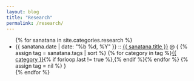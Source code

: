 ```yaml
---
layout: blog
title: "Research"
permalink: /research/
---
```


<ul class="posts">
    {% for sanatana in site.categories.research %}
        <li>
            <span class="post-date">{{ sanatana.date | date: "%b %d, %Y" }}</span>
            ::
            <a class="post-link" href="{{ sanatana.url }}">{{ sanatana.title }}</a>
            @ {
            {% assign tag = sanatana.tags | sort %}
            {% for category in tag %}<span><a href="{{ site.baseurl }}category/#{{ category }}" class="reserved">{{ category }}</a>{% if forloop.last != true %},{% endif %}</span>{% endfor %}
            {% assign tag = nil %}
            }
        </li>
    {% endfor %}
</ul>
